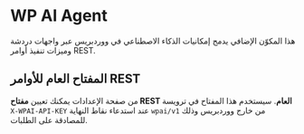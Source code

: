 # WP AI Agent

هذا المكوّن الإضافي يدمج إمكانيات الذكاء الاصطناعي في ووردبريس عبر واجهات دردشة وميزات تنفيذ أوامر REST.

## المفتاح العام للأوامر REST

من صفحة الإعدادات يمكنك تعيين **مفتاح REST العام**. سيستخدم هذا المفتاح في ترويسة `X-WPAI-API-KEY` عند استدعاء نقاط النهاية `wpai/v1` من خارج ووردبريس وذلك للمصادقة على الطلبات.
